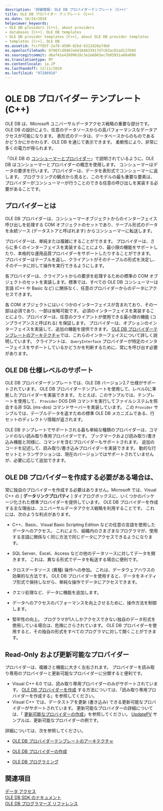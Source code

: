 ```yaml
---
description: '詳細情報: OLE DB プロバイダーテンプレート (C++)'
title: OLE DB プロバイダー テンプレート (C++)
ms.date: 10/24/2018
helpviewer_keywords:
- OLE DB providers [C++], about providers
- databases [C++], OLE DB templates
- OLE DB provider templates [C++], about OLE DB provider templates
- templates [C++], OLE DB
ms.assetid: fccff85f-2af8-4500-82bd-6312d28a74b8
ms.openlocfilehash: 8706fcd9467e6d184633917d7c83ac81ad137b9d
ms.sourcegitcommit: d6af41e42699628c3e2e6063ec7b03931a49a098
ms.translationtype: MT
ms.contentlocale: ja-JP
ms.lasthandoff: 12/11/2020
ms.locfileid: "97286918"
---
```

# <a name="ole-db-provider-templates-c"></a>OLE DB プロバイダー テンプレート (C++)

OLE DB は、Microsoft ユニバーサルデータアクセス戦略の重要な部分です。 OLE DB の設計により、任意のデータソースからの高パフォーマンスなデータアクセスが可能になります。 表形式のデータは、データベースからのものであるかどうかにかかわらず、OLE DB を通じて表示できます。 柔軟性により、非常に多くの電力が得られます。

「OLE DB の [コンシューマーとプロバイダー](../../data/oledb/ole-db-consumers-and-providers.md)」で説明されているように、OLE DB はコンシューマーとプロバイダーの概念を使用します。 コンシューマーはデータの要求を行います。プロバイダーは、データを表形式でコンシューマーに返します。 プログラミングの観点から見ると、このモデルの最も重要な要素は、プロバイダーがコンシューマーが行うことのできる任意の呼び出しを実装する必要があることです。

## <a name="what-is-a-provider"></a>プロバイダーとは

OLE DB プロバイダーは、コンシューマーオブジェクトからのインターフェイス呼び出しを処理する COM オブジェクトのセットであり、テーブル形式のデータを永続ソース (データストアと呼ばれます) からコンシューマーに転送します。

プロバイダーは、単純または複雑にすることができます。 プロバイダーは、さらに多くのインターフェイスを実装することにより、最小限の機能をサポートしたり、本格的な運用品質プロバイダーをサポートしたりすることができます。 プロバイダーはテーブルを返し、クライアントがそのテーブルの形式を決定し、そのデータに対して操作を実行できるようにします。

各プロバイダーは、クライアントからの要求を処理するための標準の COM オブジェクトのセットを実装します。標準では、すべての OLE DB コンシューマーは言語 (C++ や Basic など) に関係なく、任意のプロバイダーからのデータにアクセスできます。

各 COM オブジェクトにはいくつかのインターフェイスが含まれており、その一部は必須であり、一部は省略可能です。 必須のインターフェイスを実装することにより、プロバイダーは、任意のクライアントが使用できる最小限の機能 (コンプライアンスと呼ばれる) を保証します。 プロバイダーは、オプションのインターフェイスを実装して、追加の機能を提供できます。 [OLE DB プロバイダーテンプレートのアーキテクチャ](../../data/oledb/ole-db-provider-template-architecture.md)では、これらのインターフェイスについて詳しく説明しています。 クライアントは、 `QueryInterface` プロバイダーが特定のインターフェイスをサポートしているかどうかを判断するために、常にを呼び出す必要があります。

## <a name="ole-db-specification-level-support"></a>OLE DB 仕様レベルのサポート

OLE DB プロバイダーテンプレートでは、OLE DB バージョン2.7 仕様がサポートされています。 OLE DB プロバイダーテンプレートを使用して、レベル0に準拠したプロバイダーを実装できます。 たとえば、このサンプルでは、テンプレートを使用して、 `Provider` DOS DIR コマンドを実行してファイルシステムを照会する非 SQL (ms-dos) コマンドサーバーを実装しています。 この `Provider` サンプルでは、テーブルデータを返すための標準 OLE DB メカニズムである、行セットのディレクトリ情報が返されます。

OLE DB テンプレートでサポートされる最も単純な種類のプロバイダーは、コマンドのない読み取り専用プロバイダーです。 ブックマークおよび読み取り/書き込み機能と同様に、コマンドを含むプロバイダーもサポートされます。 追加のコードを記述して、読み取り/書き込みプロバイダーを実装できます。 動的な行セットとトランザクションは、現在のバージョンではサポートされていませんが、必要に応じて追加できます。

## <a name="when-do-you-need-to-create-an-ole-db-provider"></a>OLE DB プロバイダーを作成する必要がある場合は、

常に独自のプロバイダーを作成する必要はありません。Microsoft では、Visual C++ の [ **データリンクプロパティ** ] ダイアログボックスに、いくつかのパッケージ化された標準プロバイダーを提供しています。 OLE DB プロバイダーを作成する主な理由は、ユニバーサルデータアクセス戦略を利用することです。 これには、次のような利点があります。

- C++、Basic、Visual Basic Scripting Edition などの任意の言語を使用したデータへのアクセス。 これにより、組織内のさまざまなプログラマが、使用する言語に関係なく同じ方法で同じデータにアクセスできるようになります。

- SQL Server、Excel、Access などの他のデータソースに対してデータを開きます。 これは、異なる形式でデータを転送する場合に便利です。

- クロスデータソース (異種) 操作への参加。 これは、データウェアハウスの効果的な方法です。 OLE DB プロバイダーを使用すると、データをネイティブ形式で保持しながら、単純な操作でデータにアクセスできます。

- クエリ処理など、データに機能を追加します。

- データへのアクセスのパフォーマンスを向上させるために、操作方法を制御します。

- 堅牢性の向上。 プログラマが1人しかアクセスできない独自のデータ形式を使用している場合は、危険にさらされています。 OLE DB プロバイダーを使用すると、その独自の形式をすべてのプログラマに対して開くことができます。

## <a name="read-only-and-updatable-providers"></a>Read-Only および更新可能なプロバイダー

プロバイダーは、複雑さと機能に大きく左右されます。 プロバイダーを読み取り専用のプロバイダーと更新可能なプロバイダーに分類すると便利です。

- Visual C++ 6.0 では、読み取り専用プロバイダーのみがサポートされています。 [OLE DB プロバイダーを作成](../../data/oledb/creating-an-ole-db-provider.md) する方法については、「読み取り専用プロバイダーを作成する」を参照してください。
- Visual C++ では、データストアを更新 (書き込み) できる更新可能なプロバイダーがサポートされています。 更新可能なプロバイダーの詳細については、「 [更新可能なプロバイダーの作成](../../data/oledb/creating-an-updatable-provider.md)」を参照してください。 [UpdatePV](https://github.com/Microsoft/VCSamples/tree/master/VC2010Samples/ATL/OLEDB/Provider/UPDATEPV) サンプルは、更新可能なプロバイダーの例です。

詳細については、次を参照してください。

- [OLE DB プロバイダーテンプレートのアーキテクチャ](../../data/oledb/ole-db-provider-template-architecture.md)

- [OLE DB プロバイダーの作成](../../data/oledb/creating-an-ole-db-provider.md)

- [OLE DB プログラミング](../../data/oledb/ole-db-programming.md)

## <a name="see-also"></a>関連項目

[データ アクセス](../data-access-in-cpp.md)<br/>
[OLE DB SDK のドキュメント](/previous-versions/windows/desktop/ms722784(v=vs.85))<br/>
[OLE DB プログラマーズ リファレンス](/sql/connect/oledb/ole-db/oledb-driver-for-sql-server-programming)<br/>
